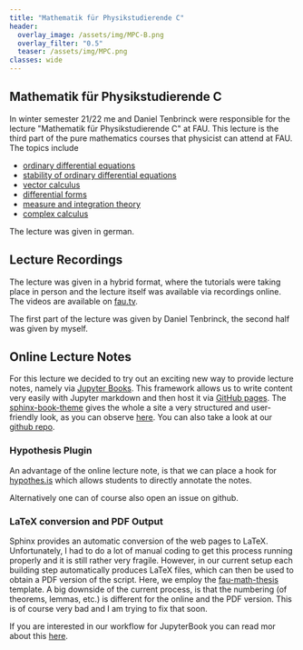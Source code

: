 ```yaml
---
title: "Mathematik für Physikstudierende C"
header:
  overlay_image: /assets/img/MPC-B.png
  overlay_filter: "0.5"
  teaser: /assets/img/MPC.png
classes: wide
---
```


## Mathematik für Physikstudierende C

In winter semester 21/22 me and Daniel Tenbrinck were responsible for the lecture "Mathematik für Physikstudierende C" at FAU. This lecture is the third part of the pure mathematics courses that physicist can attend at FAU. The topics include

* [ordinary differential equations](https://fau-ammn.github.io/MathPhysicsC/odestability/stabilitaetsanalyse.html)
* [stability of ordinary differential equations](https://fau-ammn.github.io/MathPhysicsC/odestability/stabilitaetsanalyse.html)
* [vector calculus](https://fau-ammn.github.io/MathPhysicsC/vektoranalysis/vektoranalysis.html)
* [differential forms](https://fau-ammn.github.io/MathPhysicsC/manifolds/manifolds.html)
* [measure and integration theory](https://fau-ammn.github.io/MathPhysicsC/masstheorie/intro_masstheorie.html)
* [complex calculus](https://fau-ammn.github.io/MathPhysicsC/complexanalysis/complexanalysis.html)

The lecture was given in german.

## Lecture Recordings

The lecture was given in a hybrid format, where the tutorials were taking place in person and the lecture itself was available via recordings online. The videos are available on [fau.tv](https://www.fau.tv/course/id/2691).

The first part of the lecture was given by Daniel Tenbrinck, the second half was given by myself.

## Online Lecture Notes

For this lecture we decided to try out an exciting new way to provide lecture notes, namely via [Jupyter Books](https://jupyterbook.org/intro.html). This framework allows us to write content very easily with Jupyter markdown and then host it via [GitHub pages](https://pages.github.com/). The [sphinx-book-theme](https://github.com/executablebooks/sphinx-book-theme) gives the whole a site a very structured and user-friendly look, as you can observe [here](https://fau-ammn.github.io/MathPhysicsC/intro.html).  You can also take a look at our [github repo](https://github.com/FAU-AMMN/MathPhysicsC).

### Hypothesis Plugin

An advantage of the online lecture note, is that we can place a hook for [hypothes.is](https://web.hypothes.is/) which allows students to directly annotate the notes.

Alternatively one can of course also open an issue on github.

### LaTeX conversion and PDF Output

Sphinx provides an automatic conversion of the web pages to LaTeX. Unfortunately, I had to do a lot of manual coding to get this process running properly and it is still rather very fragile. However, in our current setup each building step automatically produces LaTeX files, which can then be used to obtain a PDF version of the script. Here, we employ the [fau-math-thesis](https://github.com/TimRoith/fau-math-thesis) template. A big downside of the current process, is that the numbering (of theorems, lemmas, etc.) is different for the online and the PDF version. This is of course very bad and I am trying to fix that soon.

If you are interested in our workflow for JupyterBook you can read mor about this [here](/jb-workflow/).
